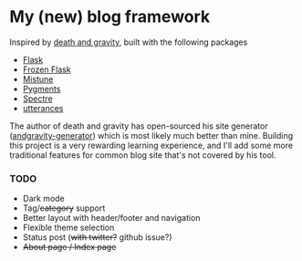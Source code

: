 # My (new) blog framework

Inspired by [death and gravity](https://death.andgravity.com/about#colophon), built with the following packages
- [Flask](https://flask.palletsprojects.com/en/2.0.x/)
- [Frozen Flask](https://pythonhosted.org/Frozen-Flask/)
- [Mistune](https://mistune.readthedocs.io/en/latest/)
- [Pygments](https://pygments.org/)
- [Spectre](https://picturepan2.github.io/spectre/index.html)
- [utterances](https://utteranc.es/)

The author of death and gravity has open-sourced his site generator ([andgravity-generator](https://github.com/lemon24/andgravity-generator/)) which is most likely much better than mine. Building this project is a very rewarding learning experience, and I'll add some more traditional features for common blog site that's not covered by his tool.

### TODO
- Dark mode
- Tag/~~category~~ support
- Better layout with header/footer and navigation
- Flexible theme selection
- Status post (~~with twitter?~~ github issue?)
- ~~About page / Index page~~
